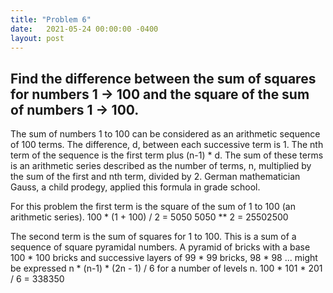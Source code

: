 ```yaml
---
title: "Problem 6"
date:   2021-05-24 00:00:00 -0400
layout: post
---
```

## Find the difference between the sum of squares for numbers 1 -> 100 and the square of the sum of numbers 1 -> 100.

The sum of numbers 1 to 100 can be considered as an arithmetic sequence of 100 terms. The difference, d, between each successive term is 1. The nth term of the sequence is the first term plus (n-1) * d. The sum of these terms is an arithmetic series described as the number of terms, n, multiplied by the sum of the first and nth term, divided by 2. German mathematician Gauss, a child prodegy, applied this formula in grade school.

For this problem the first term is the square of the sum of 1 to 100 (an arithmetic series).
100 * (1 + 100) / 2 = 5050
5050 ** 2 = 25502500

The second term is the sum of squares for 1 to 100. This is a sum of a sequence of square pyramidal numbers. A pyramid of bricks with a base 100 * 100 bricks and successive layers of 99 * 99 bricks, 98 * 98 ... might be expressed n * (n-1) * (2n - 1) / 6 for a number of levels n.
100 * 101 * 201 / 6 = 338350
